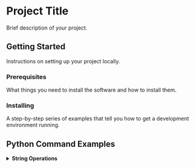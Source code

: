 
# Project Title

Brief description of your project.

## Getting Started

Instructions on setting up your project locally.

### Prerequisites

What things you need to install the software and how to install them.

### Installing

A step-by-step series of examples that tell you how to get a development environment running.

## Python Command Examples

<details>
  <summary><b>String Operations</b></summary>

  #### Substring
  ```python
  # Example of a substring in Python
  my_string = "Hello, World!"
  substring = my_string[1:5]
  print(substring)  # Outputs: ello
